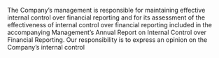 The  Company’s  management  is  responsible  for  maintaining  effective  internal  control  over  financial  reporting  and  for  its
assessment of the effectiveness of internal control over financial reporting included in the accompanying Management’s Annual
Report on Internal Control over Financial Reporting. Our responsibility is to express an opinion on the Company’s internal control